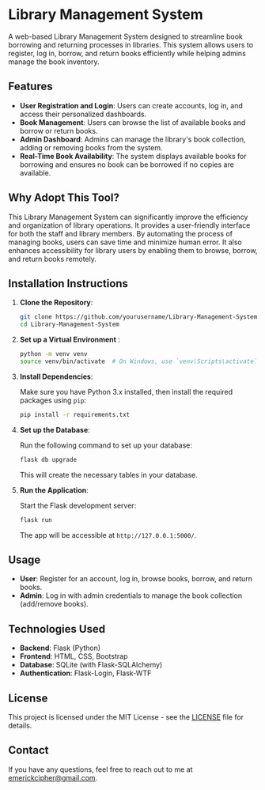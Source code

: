 # Library Management System

A web-based Library Management System designed to streamline book borrowing and returning processes in libraries. This system allows users to register, log in, borrow, and return books efficiently while helping admins manage the book inventory.

## Features

- **User Registration and Login**: Users can create accounts, log in, and access their personalized dashboards.
- **Book Management**: Users can browse the list of available books and borrow or return books.
- **Admin Dashboard**: Admins can manage the library's book collection, adding or removing books from the system.
- **Real-Time Book Availability**: The system displays available books for borrowing and ensures no book can be borrowed if no copies are available.

## Why Adopt This Tool?

This Library Management System can significantly improve the efficiency and organization of library operations. It provides a user-friendly interface for both the staff and library members. By automating the process of managing books, users can save time and minimize human error. It also enhances accessibility for library users by enabling them to browse, borrow, and return books remotely.

## Installation Instructions

1. **Clone the Repository**:

    ```bash
    git clone https://github.com/yourusername/Library-Management-System.git
    cd Library-Management-System
    ```

2. **Set up a Virtual Environment** :

    ```bash
    python -m venv venv
    source venv/bin/activate  # On Windows, use `venv\Scripts\activate`
    ```

3. **Install Dependencies**:

    Make sure you have Python 3.x installed, then install the required packages using `pip`:

    ```bash
    pip install -r requirements.txt
    ```

4. **Set up the Database**:

    Run the following command to set up your database:

    ```bash
    flask db upgrade
    ```

    This will create the necessary tables in your database.

5. **Run the Application**:

    Start the Flask development server:

    ```bash
    flask run
    ```

    The app will be accessible at `http://127.0.0.1:5000/`.

## Usage

- **User**: Register for an account, log in, browse books, borrow, and return books.
- **Admin**: Log in with admin credentials to manage the book collection (add/remove books).

## Technologies Used

- **Backend**: Flask (Python)
- **Frontend**: HTML, CSS, Bootstrap
- **Database**: SQLite (with Flask-SQLAlchemy)
- **Authentication**: Flask-Login, Flask-WTF

## License

This project is licensed under the MIT License - see the [LICENSE](LICENSE) file for details.

## Contact

If you have any questions, feel free to reach out to me at emerickcipher@gmail.com.

